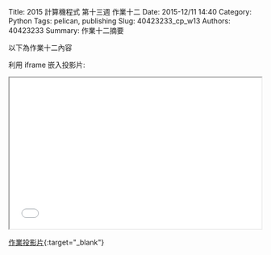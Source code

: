 Title: 2015 計算機程式  第十三週 作業十二
Date: 2015-12/11 14:40
Category: Python
Tags: pelican, publishing
Slug: 40423233_cp_w13
Authors: 40423233
Summary: 作業十二摘要

以下為作業十二內容

利用 iframe 嵌入投影片:

<iframe src="40423233_cp_w13_p.html" width="500" height="300"></iframe>

[作業投影片](40423233_cp_w13_p.html){:target="_blank"}

